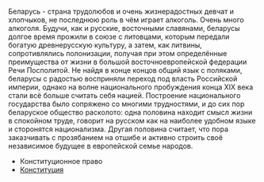 Беларусь - страна трудолюбов и очень жизнерадостных девчат и хлопчыков, не последнюю роль в чём играет алкоголь. Очень много алкоголя. Будучи, как и русские, восточными славянами, беларусы долгое время прожили в союзе с литовцами, которым передали богатую древнерусскую культуру, а затем, как литвины, сопротивлялись полонизации, получая при этом определённые преимущества от жизни в большой восточноевропейской федерации Речи Посполитой. Не найдя в конце концов общий язык с поляками, беларусы с радостью восприняли переход под власть Российской империи, однако на волне национального пробуждения конца XIX века стали всё больше считать себя нацией. Построение национального государства было сопряжено со многими трудностями, и до сих пор беларуское общество расколото: одна половина находит смысл жизни в спокойном труде, говорит на русском как на наиболее удобном языке и сторонятся национализма. Другая половина считает, что пора заказчивать с прозябанием на отшибе и активно строить своё независимое будущее в европейской семье народов.

* Конституционное право
* [Конституция](https://lalawland.github.io/eurasia/belarus/const)
